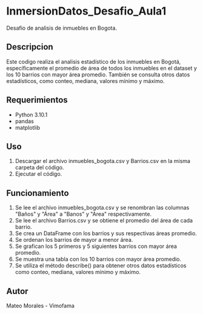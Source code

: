 # InmersionDatos_Desafio_Aula1

Desafio de analisis de inmuebles en Bogota.

## Descripcion

Este codigo realiza el analisis estadístico de los inmuebles en Bogotá, específicamente el promedio de área de todos los inmuebles en el dataset y los 10 barrios con mayor área promedio. También se consulta otros datos estadísticos, como conteo, mediana, valores mínimo y máximo.

## Requerimientos

* Python 3.10.1
* pandas
* matplotlib

## Uso

1. Descargar el archivo inmuebles_bogota.csv y Barrios.csv en la misma carpeta del código.
2. Ejecutar el código.

## Funcionamiento

1. Se lee el archivo inmuebles_bogota.csv y se renombran las columnas "Baños" y "Área" a "Banos" y "Area" respectivamente.
2. Se lee el archivo Barrios.csv y se obtiene el promedio del área de cada barrio.
3. Se crea un DataFrame con los barrios y sus respectivas áreas promedio.
4. Se ordenan los barrios de mayor a menor área.
5. Se grafican los 5 primeros y 5 siguientes barrios con mayor área promedio.
6. Se muestra una tabla con los 10 barrios con mayor área promedio.
7. Se utiliza el método describe() para obtener otros datos estadísticos como conteo, mediana, valores mínimo y máximo.

## Autor

Mateo Morales - Vimofama
